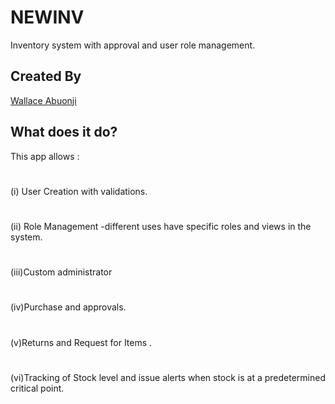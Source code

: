 # NEWINV

Inventory system with approval and user role management.

## Created By 
[Wallace Abuonji](https://github.com/abwonji95)


## What does it do?

This app allows :
#
#
(i) User Creation with validations.

#
(ii) Role Management -different uses have specific roles and views in the system.
#
(iii)Custom administrator
#
(iv)Purchase and approvals.
#
(v)Returns and Request for Items .
#
(vi)Tracking of Stock level and issue alerts when  stock is at a predetermined  critical point.
#
